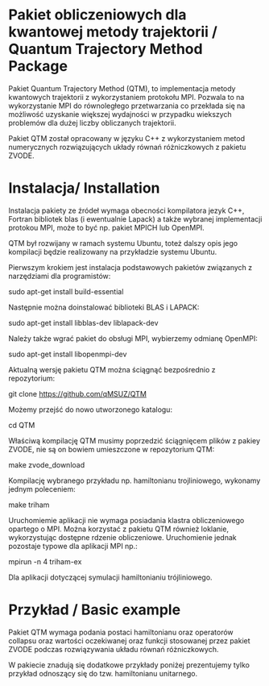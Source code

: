 # Pakiet obliczeniowych dla kwantowej metody trajektorii / Quantum Trajectory Method Package

Pakiet Quantum Trajectory Method (QTM), to implementacja metody kwantowych trajektorii z wykorzystaniem protokołu MPI. Pozwala to na wykorzystanie MPI do równoległego przetwarzania co przekłada się na możliwość uzyskanie większej wydajności w przypadku wiekszych problemów dla dużej liczby obliczanych trajektorii.

Pakiet QTM został opracowany w języku C++ z wykorzystaniem metod numerycznych rozwiązujących układy równań różniczkowych z pakietu ZVODE.


# Instalacja/ Installation

Instalacja pakiety ze źródeł wymaga obecności kompilatora jezyk C++, Fortran bibliotek blas (i ewentualnie Lapack) a także wybranej implementacji protokou MPI, może to być np. pakiet MPICH lub OpenMPI.

QTM był rozwijany w ramach systemu Ubuntu, toteż dalszy opis jego  kompilacji będzie realizowany na przykładzie systemu Ubuntu.

Pierwszym krokiem jest instalacja podstawowych pakietów związanych z narzędziami dla programistów:

sudo apt-get install build-essential

Następnie można doinstalować biblioteki BLAS i LAPACK:

sudo apt-get install libblas-dev liblapack-dev

Należy także wgrać pakiet do obsługi MPI, wybierzemy odmianę OpenMPI:

sudo apt-get install libopenmpi-dev

Aktualną wersję pakietu QTM można ściągnąć bezpośrednio z repozytorium:

git clone https://github.com/qMSUZ/QTM

Możemy przejść do nowo utworzonego katalogu:

cd QTM

Właściwą kompilację QTM musimy poprzedzić ściągnięcem plików z pakiey ZVODE, nie są on bowiem umieszczone w repozytorium QTM:

make zvode_download

Kompilację wybranego przykładu np. hamiltonianu trojliniowego, wykonamy jednym poleceniem:

make triham

Uruchomiemie aplikacji nie wymaga posiadania  klastra obliczeniowego opartego o MPI. Można korzystać z pakietu QTM również loklanie, wykorzystując dostępne rdzenie obliczeniowe. Uruchomienie jednak pozostaje typowe dla aplikacji MPI np.:

mpirun -n 4 triham-ex

Dla aplikacji dotyczącej symulacji hamiltonianiu trójliniowego.

# Przykład / Basic example

Pakiet QTM wymaga podania postaci hamiltonianu oraz operatorów collapsu oraz wartości oczekiwanej oraz  funkcji stosowanej przez pakiet ZVODE podczas rozwiązywania układu równań różniczkowych.

W pakiecie znadują się dodatkowe przykłady poniżej prezentujemy tylko przykład odnoszący się do tzw. hamiltonianu unitarnego.

